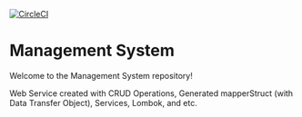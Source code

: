 
[![CircleCI](https://dl.circleci.com/status-badge/img/gh/aybolali/managementSystem/tree/master.svg?style=svg)](https://dl.circleci.com/status-badge/redirect/gh/aybolali/managementSystem/tree/master)

# Management System

Welcome to the Management System repository!

Web Service created with CRUD Operations, Generated mapperStruct (with Data Transfer Object), Services, Lombok, and etc.
